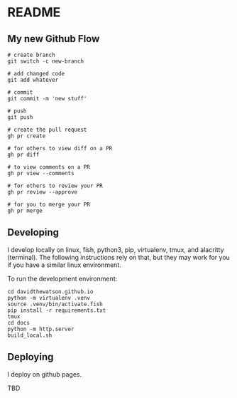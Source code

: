 #  README

## My new Github Flow

    # create branch
    git switch -c new-branch
    
    # add changed code
    git add whatever
    
    # commit
    git commit -m 'new stuff'
    
    # push
    git push

    # create the pull request
    gh pr create

    # for others to view diff on a PR
    gh pr diff  
    
    # to view comments on a PR
    gh pr view --comments

    # for others to review your PR
    gh pr review --approve
    
    # for you to merge your PR
    gh pr merge  

## Developing 

I develop locally on linux, fish, python3, pip, virtualenv, tmux, and alacritty (terminal). The following instructions rely on that, but they may work for you if you have a similar linux environment.

To run the development environment:

```
cd davidthewatson.github.io
python -m virtualenv .venv
source .venv/bin/activate.fish
pip install -r requirements.txt
tmux
cd docs
python -m http.server
build_local.sh
```

## Deploying

I deploy on github pages.

TBD
